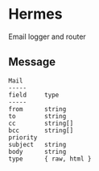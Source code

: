 # Hermes
Email logger and router

## Message

```
Mail
-----
field     type
-----
from      string
to        string
cc        string[]
bcc       string[]
priority
subject   string
body      string
type      { raw, html }

```
